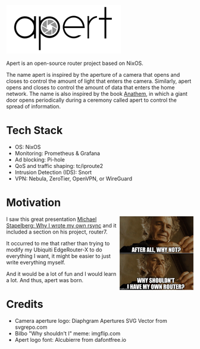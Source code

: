 <img src="assets/logo-integrated.png" alt="Aperture logo" />

Apert is an open-source router project based on NixOS.

The name apert is inspired by the aperture of a camera that opens and closes to
control the amount of light that enters the camera. Similarly, apert opens and
closes to control the amount of data that enters the home network. The name is
also inspired by the book [Anathem](https://en.wikipedia.org/wiki/Anathem), in
which a giant door opens periodically during a ceremony called apert to control
the spread of information.

# Tech Stack

* OS: NixOS
* Monitoring: Prometheus & Grafana
* Ad blocking: Pi-hole
* QoS and traffic shaping: tc/iproute2
* Intrusion Detection (IDS): Snort
* VPN: Nebula, ZeroTier, OpenVPN, or WireGuard

# Motivation

<img src="assets/bilbo.jpg" alt="Why shouldn't I have my own router?" align="right" style="width: 200px;" />

I saw this great presentation [Michael Stapelberg: Why I wrote my own
rsync](https://www.youtube.com/watch?v=wpwObdgemoE) and it included a section
on his project, router7.

It occurred to me that rather than trying to modify my Ubiquiti EdgeRouter-X to
do everything I want, it might be easier to just write everything myself.

And it would be a lot of fun and I would learn a lot. And thus, apert was born.

# Credits

* Camera aperture logo: Diaphgram Apertures SVG Vector from svgrepo.com
* Bilbo "Why shouldn't I" meme: imgflip.com
* Apert logo font: Alcubierre from dafontfree.io
